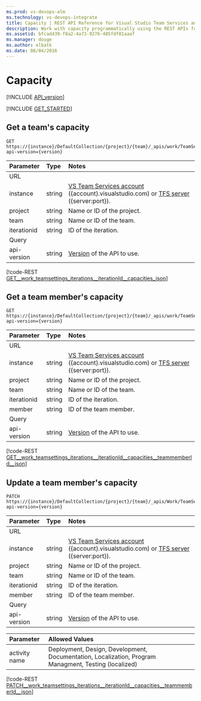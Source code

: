```yaml
---
ms.prod: vs-devops-alm
ms.technology: vs-devops-integrate
title: Capacity | REST API Reference for Visual Studio Team Services and Team Foundation Server
description: Work with capacity programmatically using the REST APIs for Visual Studio Team Services and Team Foundation Server.
ms.assetid: bfcad439-f8a2-4a73-9276-485fdf01aaaf
ms.manager: douge
ms.author: elbatk
ms.date: 08/04/2016
---
```


# Capacity
[!INCLUDE [API_version](../_data/version2-preview1.md)]

[!INCLUDE [GET_STARTED](../_data/get-started.md)]

## Get a team's capacity
<a id="GetTeamMembersCapacity"></a>

```no-highlight
GET https://{instance}/DefaultCollection/{project}/{team}/_apis/work/TeamSettings/Iterations/{iterationid}/Capacities?api-version={version}
```

| Parameter  | Type     | Notes
|:-----------|:---------|:-----------------------------------------------------
| URL
| instance   | string   | [VS Team Services account](/integrate/get-started/rest/basics.md#vs-team-services) ({account}.visualstudio.com) or [TFS server](/integrate/get-started/rest/basics.md#tfs) ({server:port}).
| project    | string   | Name or ID of the project.
| team       | string   | Name or ID of the team. 
| iterationid| string   | ID of the iteration.
| Query
| api-version| string   | [Version](../../get-started/rest/basics.md#versions) of the API to use.

[!code-REST [GET__work_teamsettings_iterations__iterationId__capacities_json](./_data/capacities/GET__work_teamsettings_iterations__iterationId__capacities.json)]

## Get a team member's capacity
<a id="GetTeamMemberCapacity"></a>

```no-highlight
GET https://{instance}/DefaultCollection/{project}/{team}/_apis/work/TeamSettings/Iterations/{iterationid}/capacities/{member}?api-version={version}
```

| Parameter  | Type     | Notes
|:-----------|:---------|:-----------------------------------------------------
| URL
| instance   | string   | [VS Team Services account](/integrate/get-started/rest/basics.md#vs-team-services) ({account}.visualstudio.com) or [TFS server](/integrate/get-started/rest/basics.md#tfs) ({server:port}).
| project    | string   | Name or ID of the project.
| team       | string   | Name or ID of the team. 
| iterationid| string   | ID of the iteration.
| member     | string   | ID of the team member.
| Query
| api-version| string   | [Version](../../get-started/rest/basics.md#versions) of the API to use.

[!code-REST [GET__work_teamsettings_iterations__iterationId__capacities__teammemberId__json](./_data/capacities/GET__work_teamsettings_iterations__iterationId__capacities__teammemberId_.json)]

## Update a team member's capacity
<a id="UpdateTeamMemberCapacity"></a>

```no-highlight
PATCH https://{instance}/DefaultCollection/{project}/{team}/_apis/Work/TeamSettings/Iterations/{iterationid}/capacities/{member}?api-version={version}
```

| Parameter  | Type     | Notes
|:-----------|:---------|:-----------------------------------------------------
| URL
| instance   | string   | [VS Team Services account](/integrate/get-started/rest/basics.md#vs-team-services) ({account}.visualstudio.com) or [TFS server](/integrate/get-started/rest/basics.md#tfs) ({server:port}).
| project    | string   | Name or ID of the project.
| team       | string   | Name or ID of the team. 
| iterationid| string   | ID of the iteration.
| member     | string   | ID of the team member.
| Query
| api-version| string   | [Version](../../get-started/rest/basics.md#versions) of the API to use.

| Parameter  	| Allowed Values     
|:-----------	|:---------
| activity name	| Deployment, Design, Development, Documentation, Localization, Program Managment, Testing (localized)

[!code-REST [PATCH__work_teamsettings_iterations__iterationId__capacities__teammemberId__json](./_data/capacities/PATCH__work_teamsettings_iterations__iterationId__capacities__teammemberId_.json)]